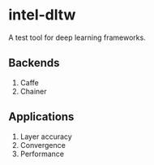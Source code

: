 # intel-dltw

A test tool for deep learning frameworks.

## Backends
1. Caffe
2. Chainer

## Applications
1. Layer accuracy
2. Convergence
3. Performance 
